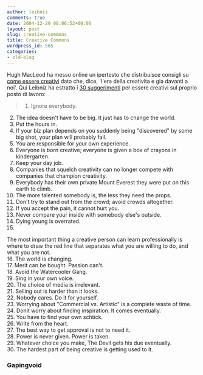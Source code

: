 ```yaml
---
author: leibniz
comments: true
date: 2004-12-29 08:06:52+00:00
layout: post
slug: creative-commons
title: Creative Commons
wordpress_id: 565
categories:
- old-blog
---
```


Hugh MacLeod ha messo online un ipertesto che distribuisce consigli su [come essere creativi](http://www.gapingvoid.com/Moveable_Type/archives/001207.html) dato che, dice, 'l'era della creativita e gia davanti a noi'. Qui Leibniz ha estratto i [30 suggerimenti](http://www.gapingvoid.com/Moveable_Type/archives/000932.html) per essere creativi sul proprio posto di lavoro:




> 

> 
> 1. Ignore everybody.   
2. The idea doesn't have to be big. It just has to change the world.   
3. Put the hours in.   
4. If your biz plan depends on you suddenly being "discovered" by some big shot, your plan will probably fail.   
5. You are responsible for your own experience.   
6. Everyone is born creative; everyone is given a box of crayons in kindergarten.   
7. Keep your day job.   
8. Companies that squelch creativity can no longer compete with companies that champion creativity.   
9. Everybody has their own private Mount Everest they were put on this earth to climb.   
10. The more talented somebody is, the less they need the props.   
11. Don't try to stand out from the crowd; avoid crowds altogether.   
12. If you accept the pain, it cannot hurt you.   
13. Never compare your inside with somebody else's outside.   
14. Dying young is overrated.   
15.
The most important thing a creative person can learn professionally is
where to draw the red line that separates what you are willing to do,
and what you are not.   
16. The world is changing.   
17. Merit can be bought. Passion can't.   
18. Avoid the Watercooler Gang.   
19. Sing in your own voice.   
20. The choice of media is irrelevant.   
21. Selling out is harder than it looks.   
22. Nobody cares. Do it for yourself.   
23. Worrying about "Commercial vs. Artistic" is a complete waste of time.   
24. Donit worry about finding inspiration. It comes eventually.   
25. You have to find your own schtick.   
26. Write from the heart.   
27. The best way to get approval is not to need it.   
28. Power is never given. Power is taken.   
29. Whatever choice you make, The Devil gets his due eventually.   
30. The hardest part of being creative is getting used to it.




### Gapingvoid
